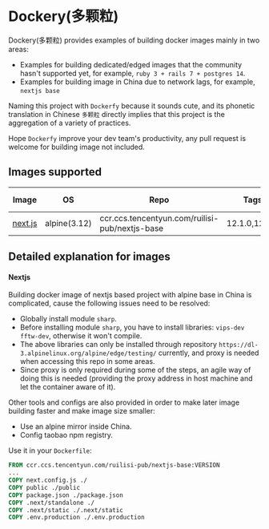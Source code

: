 # Dockery(多颗粒)

Dockery(多颗粒) provides examples of building docker images mainly in two areas: 
* Examples for building dedicated/edged images that the community hasn't supported yet, for example, `ruby 3 + rails 7 + postgres 14`.
* Examples for building image in China due to network lags, for example, `nextjs base`

Naming this project with `Dockerfy` because it sounds cute, and its phonetic translation in Chinese `多颗粒` directly implies that this project is the aggregation of a variety of practices.

Hope `Dockerfy` improve your dev team's productivity, any pull request is welcome for building image not included.

## Images supported
| Image               | OS           | Repo                                           | Tags          | Extra Features |
| --------------------| -------------| ---------------------------------------------- | ------------- | -------------- |  
| [next.js](./nextjs) | alpine(3.12) | ccr.ccs.tencentyun.com/ruilisi-pub/nextjs-base | 12.1.0,12.0.8 | node-prune     |

## Detailed explanation for images
#### Nextjs
Building docker image of nextjs based project with alpine base in China is complicated, cause the following issues need to be resolved:
* Globally install module `sharp`.
* Before installing module `sharp`, you have to install libraries: `vips-dev fftw-dev`, otherwise it won't compile.
* The above libraries can only be installed through repository `https://dl-3.alpinelinux.org/alpine/edge/testing/` currently, and proxy is needed when accessing this repo in some areas.
* Since proxy is only required during some of the steps, an agile way of doing this is needed (providing the proxy address in host machine and let the container aware of it).

Other tools and configs are also provided in order to make later image building faster and make image size smaller:
* Use an alpine mirror inside China.
* Config taobao npm registry.

Use it in your `Dockerfile`:
```Dockerfile
FROM ccr.ccs.tencentyun.com/ruilisi-pub/nextjs-base:VERSION
...
COPY next.config.js ./
COPY public ./public
COPY package.json ./package.json
COPY .next/standalone ./
COPY .next/static ./.next/static
COPY .env.production ./.env.production
```
